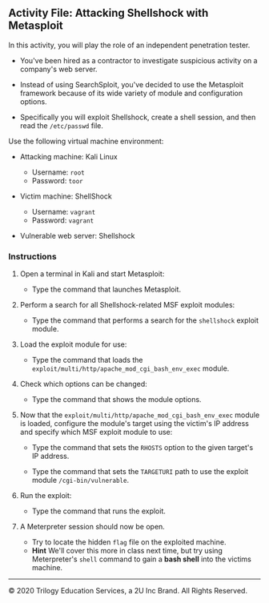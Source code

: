 ## Activity File: Attacking Shellshock with Metasploit 
 
In this activity, you will play the role of an independent penetration tester.

- You've been hired as a contractor to investigate suspicious activity on a company's web server. 

- Instead of using SearchSploit, you've decided to use the Metasploit framework because of its wide variety of module and configuration options.

- Specifically you will exploit Shellshock, create a shell session, and then read the `/etc/passwd` file.
  
Use the following virtual machine environment:

- Attacking machine: Kali Linux 
   - Username: `root`  
   - Password: `toor`

- Victim machine: ShellShock
   - Username: `vagrant`  
   - Password: `vagrant`


- Vulnerable web server: Shellshock

### Instructions

1. Open a terminal in Kali and start Metasploit:

   - Type the command that launches Metasploit.

2. Perform a search for all Shellshock-related MSF exploit modules:
   - Type the command that performs a search for the `shellshock` exploit module.

3. Load the exploit module for use:

   - Type the command that loads the `exploit/multi/http/apache_mod_cgi_bash_env_exec` module.

4. Check which options can be changed:
   - Type the command that shows the module options.

5. Now that the `exploit/multi/http/apache_mod_cgi_bash_env_exec` module is loaded, configure the module's target using the victim's IP address and specify which MSF exploit module to use:

     - Type the command that sets the `RHOSTS` option to the given target's IP address.

     - Type the command that sets the `TARGETURI` path to use the exploit module `/cgi-bin/vulnerable`.

6. Run the exploit:
     - Type the command that runs the exploit.

7. A Meterpreter session should now be open. 
   - Try to locate the hidden `flag` file on the exploited machine. 
   - **Hint** We'll cover this more in class next time, but try using Meterpreter's `shell` command to gain a **bash shell** into the victims machine.
 

____
  
&copy; 2020 Trilogy Education Services, a 2U Inc Brand.   All Rights Reserved.
